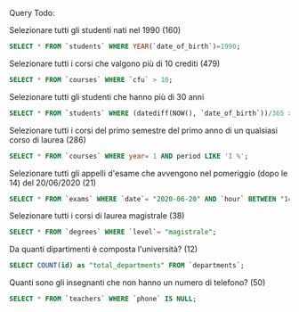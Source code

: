 
 Query Todo:


Selezionare tutti gli studenti nati nel 1990 (160)

```sql
SELECT * FROM `students` WHERE YEAR(`date_of_birth`)=1990;
```


Selezionare tutti i corsi che valgono più di 10 crediti (479)

```sql
SELECT * FROM `courses` WHERE `cfu` > 10;
```

Selezionare tutti gli studenti che hanno più di 30 anni

```sql
SELECT * FROM `students` WHERE (datediff(NOW(), `date_of_birth`))/365 > 30;
```


Selezionare tutti i corsi del primo semestre del primo anno di un qualsiasi corso di laurea (286)


```sql
SELECT * FROM `courses` WHERE year= 1 AND period LIKE 'I %';
```

Selezionare tutti gli appelli d'esame che avvengono nel pomeriggio (dopo le 14) del 20/06/2020 (21)

```sql
SELECT * FROM `exams` WHERE `date`= "2020-06-20" AND `hour` BETWEEN "14:00:00" AND "23:59:59";
```


Selezionare tutti i corsi di laurea magistrale (38)

```sql
SELECT * FROM `degrees` WHERE `level`= "magistrale";
```


Da quanti dipartimenti è composta l'università? (12)

```sql
SELECT COUNT(id) as "total_departments" FROM `departments`;
```


Quanti sono gli insegnanti che non hanno un numero di telefono? (50)

```sql
SELECT * FROM `teachers` WHERE `phone` IS NULL;
```


